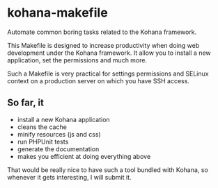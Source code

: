 kohana-makefile
===============

Automate common boring tasks related to the Kohana framework.

This Makefile is designed to increase productivity when doing web development
under the Kohana framework. It allow you to install a new application, set the
permissions and much more.

Such a Makefile is very practical for settings permissions and SELinux context
on a production server on which you have SSH access.

## So far, it
* install a new Kohana application
* cleans the cache
* minify resources (js and css)
* run PHPUnit tests
* generate the documentation
* makes you efficient at doing everything above

That would be really nice to have such a tool bundled with Kohana, so whenever
it gets interesting, I will submit it.
